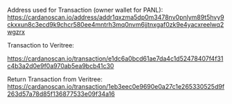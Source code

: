 Address used for Transaction (owner wallet for PANL): 
https://cardanoscan.io/address/addr1qxzma5dp0m3478nv0pnlym89t5hvy9ckxxun8c3ecd9k9chcr580ee4mntrh3mq0nvm6jjtnxgaf0zk9e4yacxreelwq2wgzrx

Transaction to Veritree:

https://cardanoscan.io/transaction/e1dc6a0bcd61ae7da4c1d52478407f4f31c4b3a2d0e9f0a970ab5ea9bcb41c30

Return Transaction from Veritree:
https://cardanoscan.io/transaction/1eb3eec0e9690e0a27c1e265330525d9f263d57a78d85f136877533e09f34a16
